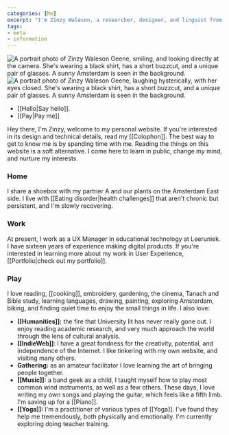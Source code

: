 ```yaml
---
categories: [Me]
excerpt: "I'm Zinzy Waleson, a researcher, designer, and linguist from Amsterdam"
tags:
- meta
- information
---
```

<div class="row">
<div class="col-6"><img src="https://res.cloudinary.com/dbi2zounq/image/upload/c_scale,w_768/v1667744670/me/zinzy-1_telofx.jpg" alt="A portrait photo of Zinzy Waleson Geene, smiling, and looking directly at the camera. She's wearing a black shirt, has a short buzzcut, and a unique pair of glasses. A sunny Amsterdam is seen in the background." /></div>
<div class="col-6"><img src="https://res.cloudinary.com/dbi2zounq/image/upload/v1667744670/me/zinzy-2_eixpog.jpg" alt="A portrait photo of Zinzy Waleson Geene, laughing hysterically, with her eyes closed. She's wearing a black shirt, has a short buzzcut, and a unique pair of glasses. A sunny Amsterdam is seen in the background." /></div>
</div>

- [[Hello|Say hello]].
- [[Pay|Pay me]]

Hey there, I'm Zinzy, welcome to my personal website. If you're interested in its design and technical details, read my [[Colophon]]. The best way to get to know me is by spending time with me. Reading the things on this website is a soft alternative. I come here to learn in public, change my mind, and nurture my interests.

### Home
I share a shoebox with my partner A and our plants on the Amsterdam East side. I live with [[Eating disorder|health challenges]] that aren't chronic but persistent, and I'm slowly recovering.

### Work
At present, I work as a UX Manager in educational technology at Leeruniek. I have sixteen years of experience making digital products. If you're interested in learning more about my work in User Experience, [[Portfolio|check out my portfolio]].

### Play
I love reading, [[cooking]], embroidery, gardening, the cinema, Tanach and Bible study, learning languages, drawing, painting, exploring Amsterdam, biking, and finding quiet time to enjoy the small things in life. I also love:

- **[[Humanities]]:** the fire that University lit has never really gone out. I enjoy reading academic research, and very much approach the world through the lens of cultural analysis.
- **[[IndieWeb]]**: I have a great fondness for the creativity, potential, and independence of the Internet. I like tinkering with my own website, and visiting many others.
- **Gathering:** as an amateur facilitator I love learning the art of bringing people together.
- **[[Music]]:** a band geek as a child, I taught myself how to play most common wind instruments, as well as a few others. These days, I love writing my own songs and playing the guitar, which feels like a fifth limb. I'm saving up for a [[Piano]].
- **[[Yoga]]:** I'm a practitioner of various types of [[Yoga]]. I've found they help me tremendously, both physically and emotionally. I'm currently exploring doing teacher training.